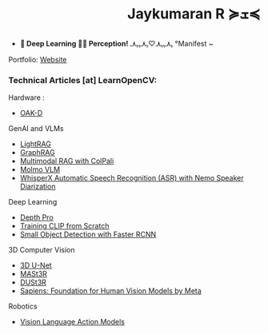
<h1 align="right">Jaykumaran R ≽ܫ≼</h1>

<!-- <img align = "right" alt="Coding" width="400" src="https://s.yimg.com/ny/api/res/1.2/SgbY9M0ED4pTGQ7U6MaEnw--/YXBwaWQ9aGlnaGxhbmRlcjt3PTcwNTtoPTM5NztjZj13ZWJw/https://s.yimg.com/os/creatr-uploaded-images/2023-06/fff63b50-0943-11ee-a9dd-649a2dab66a0"> -->

<p align="left"> <a href="https://twitter.com/" target="blank"><img src="https://img.shields.io/twitter/follow/?logo=twitter&style=for-the-badge" alt="" /></a> </p>

- **💙 Deep Learning 🐬🌊 Perception!** ﮩ٨ـﮩﮩ٨ـ♡ﮩ٨ـﮩﮩ٨ـ
°Manifest ~

Portfolio: [Website](https://jaykumaran.github.io/)


### Technical Articles [at] LearnOpenCV:

Hardware :
- [OAK-D](https://learnopencv.com/object-detection-on-edge-device/)

GenAI and VLMs
- [LightRAG](https://learnopencv.com/lightrag/)
- [GraphRAG](https://learnopencv.com/author/jayakumaran/)
- [Multimodal RAG with ColPali](https://learnopencv.com/multimodal-rag-with-colpali/)
- [Molmo VLM](https://learnopencv.com/molmo-vlm/)
- [WhisperX Automatic Speech Recognition (ASR) with Nemo Speaker Diarization](https://learnopencv.com/automatic-speech-recognition/)

Deep Learning
- [Depth Pro](https://learnopencv.com/dust3r-geometric-3d-vision/)
- [Training CLIP from Scratch](https://learnopencv.com/clip-model/)
- [Small Object Detection with Faster RCNN](https://learnopencv.com/fine-tuning-faster-r-cnn/)

3D Computer Vision
- [3D U-Net](https://learnopencv.com/3d-u-net-brats/)
- [MASt3R](https://learnopencv.com/mast3r-sfm-grounding-image-matching-3d/)
- [DUSt3R](https://learnopencv.com/dust3r-geometric-3d-vision/)
- [Sapiens: Foundation for Human Vision Models by Meta](https://learnopencv.com/sapiens-human-vision-models/)
  
Robotics
- [Vision Language Action Models](https://learnopencv.com/vision-language-action-models-lerobot-policy/)

<!-- <img src="https://freight.cargo.site/t/original/i/38fa54e0c4e7d757054252850f4f5ea41e702d9fbaec5b9763d7781f57e79c7f/SylviaBoomerYang_helloworld4.gif" > -->
<!-- <p align="center">
  <a href="https://jaykumaran.io">
    <img src="https://freight.cargo.site/t/original/i/38fa54e0c4e7d757054252850f4f5ea41e702d9fbaec5b9763d7781f57e79c7f/SylviaBoomerYang_helloworld4.gif" alt="MasterHead">
  </a>
</p> -->



